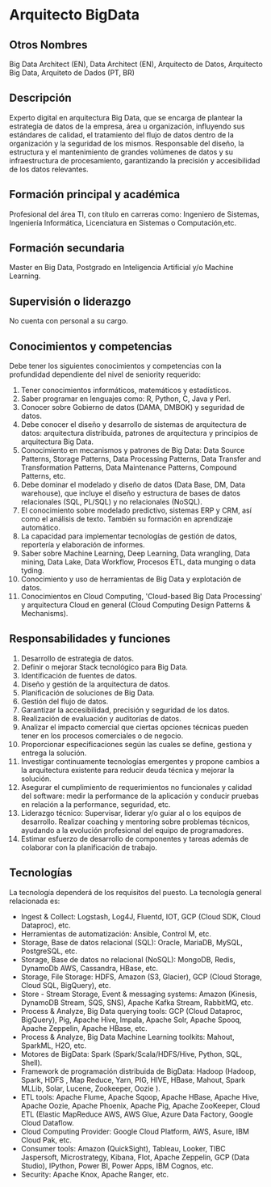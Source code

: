 # Arquitecto BigData

## Otros Nombres

Big Data Architect (EN), Data Architect (EN), Arquitecto de Datos, Arquitecto Big Data, Arquiteto de Dados (PT, BR)

## Descripción

Experto digital en arquitectura Big Data, que se encarga de plantear la estrategia de datos de la empresa, área u organización, influyendo sus estándares de calidad, el tratamiento del flujo de datos dentro de la organización y la seguridad de los mismos. Responsable del diseño, la estructura y el mantenimiento de grandes volúmenes de datos y su infraestructura de procesamiento, garantizando la precisión y accesibilidad de los datos relevantes. 

## Formación principal y académica

Profesional del área TI, con título en carreras como: Ingeniero de Sistemas, Ingeniería Informática, Licenciatura en Sistemas o Computación,etc. 

## Formación secundaria

Master en Big Data, Postgrado en Inteligencia Artificial y/o Machine Learning.

## Supervisión o liderazgo

No cuenta con personal a su cargo. 

## Conocimientos y competencias

Debe tener los siguientes conocimientos y competencias con la profundidad dependiente del nivel de seniority requerido:

1. Tener conocimientos informáticos, matemáticos y estadísticos.  
2. Saber programar en lenguajes como: R, Python, C, Java y Perl. 
3. Conocer sobre Gobierno de datos (DAMA, DMBOK) y seguridad de datos.  
4. Debe conocer el diseño y desarrollo de sistemas de arquitectura de datos: arquitectura distribuida, patrones de arquitectura y principios de arquitectura Big Data. 
5. Conocimiento en mecanismos y patrones de Big Data: Data Source Patterns, Storage Patterns, Data Processing Patterns, Data Transfer and Transformation Patterns, Data Maintenance Patterns, Compound Patterns, etc.
6. Debe dominar el modelado y diseño de datos (Data Base, DM, Data warehouse), que incluye el diseño y estructura de bases de datos relacionales (SQL, PL/SQL) y no relacionales (NoSQL). 
7. El conocimiento sobre modelado predictivo, sistemas ERP y CRM, así como el análisis de texto. También su formación en aprendizaje automático. 
8. La capacidad para implementar tecnologías de gestión de datos, reportería y elaboración de informes. 
9. Saber sobre Machine Learning, Deep Learning, Data wrangling, Data mining, Data Lake, Data Workflow, Procesos ETL, data munging o data tyding. 
10. Conocimiento y uso de herramientas de Big Data y explotación de datos.
11. Conocimientos en Cloud Computing, 'Cloud-based Big Data Processing' y arquitectura Cloud en general (Cloud Computing Design Patterns & Mechanisms).

## Responsabilidades y funciones

1. Desarrollo de estrategia de datos. 
2. Definir o mejorar Stack tecnológico para Big Data. 
3. Identificación de fuentes de datos. 
4. Diseño y gestión de la arquitectura de datos. 
5. Planificación de soluciones de Big Data. 
6. Gestión del flujo de datos. 
7. Garantizar la accesibilidad, precisión y seguridad de los datos. 
8. Realización de evaluación y auditorías de datos.
9. Analizar el impacto comercial que ciertas opciones técnicas pueden tener en los procesos comerciales  o de negocio. 
10. Proporcionar especificaciones según las cuales se define, gestiona y entrega la solución. 
11. Investigar continuamente tecnologías emergentes y propone cambios a la arquitectura existente para reducir deuda técnica y mejorar la solución. 
12. Asegurar el cumplimiento de requerimientos no funcionales y calidad del software: medir la performance de la aplicación y conducir pruebas en relación a la performance, seguridad, etc. 
13. Liderazgo técnico: Supervisar, liderar y/o guiar al o los equipos de desarrollo. Realizar coaching y mentoring sobre problemas técnicos, ayudando a la evolución profesional del equipo de programadores.
14. Estimar esfuerzo de desarrollo de componentes y tareas además de colaborar con la planificación de trabajo. 

## Tecnologías

La tecnología dependerá de los requisitos del puesto. La tecnología general relacionada es:

- Ingest & Collect: Logstash, Log4J, Fluentd, IOT, GCP (Cloud SDK, Cloud Dataproc), etc.
- Herramientas de automatización: Ansible, Control M, etc.
- Storage, Base de datos relacional (SQL): Oracle, MariaDB, MySQL, PostgreSQL, etc.
- Storage, Base de datos no relacional (NoSQL): MongoDB, Redis, DynamoDb AWS, Cassandra, HBase, etc.
- Storage, File Storage: HDFS, Amazon (S3, Glacier), GCP (Cloud Storage, Cloud SQL, BigQuery), etc.
- Store - Stream Storage, Event & messaging systems: Amazon (Kinesis, DynamoDB Stream, SQS, SNS), Apache Kafka Stream, RabbitMQ, etc.
- Process & Analyze, Big Data querying tools: GCP (Cloud Dataproc, BigQuery), Pig, Apache Hive, Impala, Apache Solr, Apache Spooq, Apache Zeppelin, Apache HBase, etc.
- Process & Analyze, Big Data Machine Learning toolkits: Mahout, SparkML, H2O, etc.
- Motores de BigData: Spark (Spark/Scala/HDFS/Hive, Python, SQL, Shell).
- Framework de programación distribuida de BigData: Hadoop (Hadoop, Spark, HDFS , Map Reduce, Yarn, PIG, HIVE, HBase, Mahout, Spark MLLib, Solar, Lucene, Zookeeper, Oozie ).
- ETL tools: Apache Flume, Apache Sqoop, Apache HBase, Apache Hive, Apache Oozie, Apache Phoenix, Apache Pig, Apache ZooKeeper, Cloud ETL (Elastic MapReduce AWS, AWS Glue, Azure Data Factory, Google Cloud Dataflow.
- Cloud Computing Provider: Google Cloud Platform, AWS, Asure, IBM Cloud Pak, etc.
- Consumer tools: Amazon (QuickSight), Tableau, Looker, TIBC Jaspersoft, Microstrategy, Kibana, Flot, Apache Zeppelin, GCP (Data Studio), IPython, Power BI, Power Apps, IBM Cognos, etc.
- Security: Apache Knox, Apache Ranger, etc.

